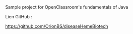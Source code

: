Sample project for OpenClassroom's fundamentals of Java

Lien GitHub :

https://github.com/OrionBS/diseaseHemeBiotech